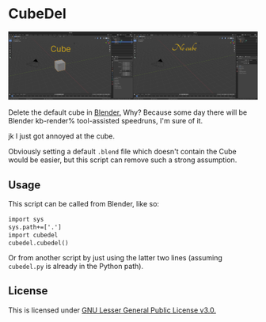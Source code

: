 # CubeDel

![Before and after the removal of the Cube](https://raw.githubusercontent.com/TheSignPainter98/cubedel/master/img/before-after.png)

Delete the default cube in [Blender.][blender]
Why?
Because some day there will be Blender kb-render% tool-assisted speedruns, I'm sure of it.

jk I just got annoyed at the cube.

Obviously setting a default `.blend` file which doesn't contain the Cube would be easier, but this script can remove such a strong assumption.

## Usage

This script can be called from Blender, like so:

```Python3
import sys
sys.path+=['.']
import cubedel
cubedel.cubedel()
```

Or from another script by just using the latter two lines (assuming `cubedel.py` is already in the Python path).

## License

This is licensed under [GNU Lesser General Public License v3.0.][lgpl3]

[blender]: https://www.blender.org
[lgpl3]: https://choosealicense.com/licenses/lgpl-3.0/
